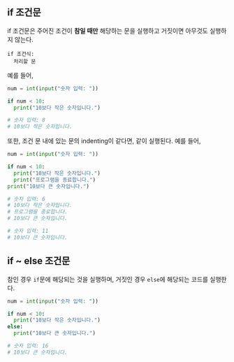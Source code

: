 ## if 조건문

if 조건문은 주어진 조건이 **참일 때만** 해당하는 문을 실행하고 거짓이면 아무것도 실행하지 않는다.

```
if 조건식:
  처리할 문
```

예를 들어,

```py
num = int(input("숫자 입력: "))

if num < 10:
  print("10보다 작은 숫자입니다.")

# 숫자 입력: 8
# 10보다 작은 숫자입니다.
```

또한, 조건 문 내에 있는 문의 indenting이 같다면, 같이 실행된다. 예를 들어,

```py
num = int(input("숫자 입력: "))

if num < 10:
  print("10보다 작은 숫자입니다.")
  print("프로그램을 종료합니다.")
print("10보다 큰 숫자입니다.")

# 숫자 입력: 6
# 10보다 작은 숫자입니다.
# 프로그램을 종료합니다.
# 10보다 큰 숫자입니다.

# 숫자 입력: 11
# 10보다 큰 숫자입니다.
```

## if ~ else 조건문

참인 경우 `if`문에 해당되는 것을 실행하며, 거짓인 경우 `else`에 해당되는 코드를 실행한다.

```py
num = int(input("숫자 입력: "))

if num < 10:
  print("10보다 작은 숫자입니다.")
else:
  print("10보다 큰 숫자입니다.")

# 숫자 입력: 16
# 10보다 큰 숫자입니다.
```





